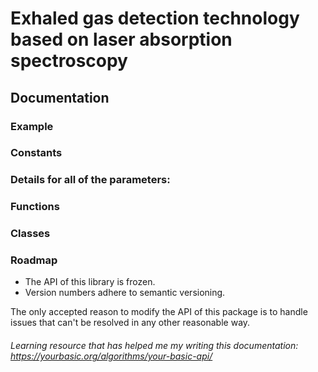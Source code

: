 # Exhaled gas detection technology based on laser absorption spectroscopy

## Documentation

### Example

### Constants

### Details for all of the parameters:

### Functions

### Classes

### Roadmap

* The API of this library is frozen.
* Version numbers adhere to semantic versioning.

The only accepted reason to modify the API of this package
is to handle issues that can't be resolved in any other
reasonable way.

###### Learning resource that has helped me my writing this documentation: https://yourbasic.org/algorithms/your-basic-api/

